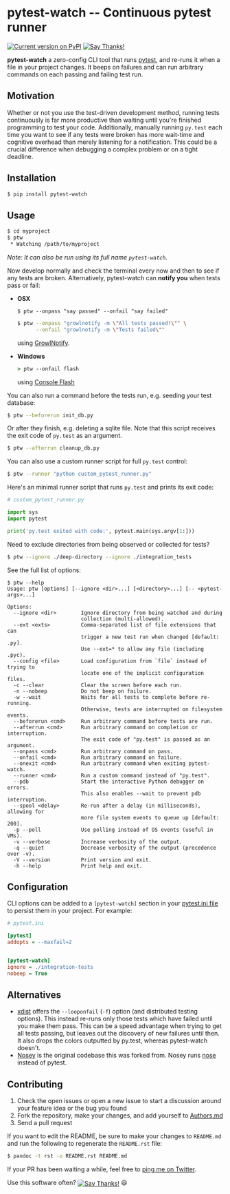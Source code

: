 pytest-watch -- Continuous pytest runner
========================================

[![Current version on PyPI](http://img.shields.io/pypi/v/pytest-watch.svg)][pypi]
[![Say Thanks!](https://img.shields.io/badge/Say%20Thanks-!-1EAEDB.svg)](https://saythanks.io/to/joeyespo)

**pytest-watch** a zero-config CLI tool that runs [pytest][], and re-runs it
when a file in your project changes. It beeps on failures and can run arbitrary
commands on each passing and failing test run.


Motivation
----------

Whether or not you use the test-driven development method, running tests
continuously is far more productive than waiting until you're finished
programming to test your code. Additionally, manually running `py.test` each
time you want to see if any tests were broken has more wait-time and cognitive
overhead than merely listening for a notification. This could be a crucial
difference when debugging a complex problem or on a tight deadline.


Installation
------------

```bash
$ pip install pytest-watch
```


Usage
-----

```bash
$ cd myproject
$ ptw
 * Watching /path/to/myproject
```

*Note: It can also be run using its full name `pytest-watch`.*

Now develop normally and check the terminal every now and then to see if any
tests are broken. Alternatively, pytest-watch can **notify you** when tests
pass or fail:

- **OSX**

  `$ ptw --onpass "say passed" --onfail "say failed"`

  ```bash
  $ ptw --onpass "growlnotify -m \"All tests passed!\"" \
        --onfail "growlnotify -m \"Tests failed\""
  ```

  using [GrowlNotify][].

- **Windows**

  ```bat
  > ptw --onfail flash
  ```

  using [Console Flash][]

You can also run a command before the tests run, e.g. seeding your test database:

```bash
$ ptw --beforerun init_db.py
```

Or after they finish, e.g. deleting a sqlite file. Note that this script receives
the exit code of `py.test` as an argument.

```bash
$ ptw --afterrun cleanup_db.py
```

You can also use a custom runner script for full `py.test` control:

```bash
$ ptw --runner "python custom_pytest_runner.py"
```

Here's an minimal runner script that runs `py.test` and prints its exit code:

```py
# custom_pytest_runner.py

import sys
import pytest

print('py.test exited with code:', pytest.main(sys.argv[1:]))
```

Need to exclude directories from being observed or collected for tests?

```bash
$ ptw --ignore ./deep-directory --ignore ./integration_tests
```

See the full list of options:

```
$ ptw --help
Usage: ptw [options] [--ignore <dir>...] [<directory>...] [-- <pytest-args>...]

Options:
  --ignore <dir>        Ignore directory from being watched and during
                        collection (multi-allowed).
  --ext <exts>          Comma-separated list of file extensions that can
                        trigger a new test run when changed [default: .py].
                        Use --ext=* to allow any file (including .pyc).
  --config <file>       Load configuration from `file` instead of trying to
                        locate one of the implicit configuration files.
  -c --clear            Clear the screen before each run.
  -n --nobeep           Do not beep on failure.
  -w --wait             Waits for all tests to complete before re-running.
                        Otherwise, tests are interrupted on filesystem events.
  --beforerun <cmd>     Run arbitrary command before tests are run.
  --afterrun <cmd>      Run arbitrary command on completion or interruption.
                        The exit code of "py.test" is passed as an argument.
  --onpass <cmd>        Run arbitrary command on pass.
  --onfail <cmd>        Run arbitrary command on failure.
  --onexit <cmd>        Run arbitrary command when exiting pytest-watch.
  --runner <cmd>        Run a custom command instead of "py.test".
  --pdb                 Start the interactive Python debugger on errors.
                        This also enables --wait to prevent pdb interruption.
  --spool <delay>       Re-run after a delay (in milliseconds), allowing for
                        more file system events to queue up [default: 200].
  -p --poll             Use polling instead of OS events (useful in VMs).
  -v --verbose          Increase verbosity of the output.
  -q --quiet            Decrease verbosity of the output (precedence over -v).
  -V --version          Print version and exit.
  -h --help             Print help and exit.
```


Configuration
-------------

CLI options can be added to a `[pytest-watch]` section in your
[pytest.ini file][pytest.ini] to persist them in your project. For example:

```ini
# pytest.ini

[pytest]
addopts = --maxfail=2


[pytest-watch]
ignore = ./integration-tests
nobeep = True
```


Alternatives
------------

- [xdist][] offers the `--looponfail` (`-f`) option (and distributed testing
  options). This instead re-runs only those tests which have failed until you
  make them pass. This can be a speed advantage when trying to get all tests
  passing, but leaves out the discovery of new failures until then. It also
  drops the colors outputted by py.test, whereas pytest-watch doesn't.
- [Nosey][] is the original codebase this was forked from. Nosey runs [nose][]
  instead of pytest.


Contributing
------------

1. Check the open issues or open a new issue to start a discussion around
   your feature idea or the bug you found
2. Fork the repository, make your changes, and add yourself to [Authors.md][]
3. Send a pull request

If you want to edit the README, be sure to make your changes to `README.md` and
run the following to regenerate the `README.rst` file:

```bash
$ pandoc -t rst -o README.rst README.md
```

If your PR has been waiting a while, feel free to [ping me on Twitter][twitter].

Use this software often? <a href="https://saythanks.io/to/joeyespo" target="_blank"><img src="https://img.shields.io/badge/Say%20Thanks-!-1EAEDB.svg" align="center" alt="Say Thanks!"></a>
:smiley:


[pypi]: http://pypi.python.org/pypi/pytest-watch/
[pytest]: http://pytest.org/
[watchdog]: http://packages.python.org/watchdog
[growlnotify]: http://growl.info/downloads#generaldownloads
[console flash]: http://github.com/joeyespo/console-flash
[pytest.ini]: https://pytest.org/latest/customize.html
[xdist]: http://pypi.python.org/pypi/pytest-xdist
[nosey]: http://github.com/joeyespo/nosey
[nose]: http://nose.readthedocs.org/en/latest/
[authors.md]: ./AUTHORS.md
[twitter]: https://twitter.com/joeyespo
